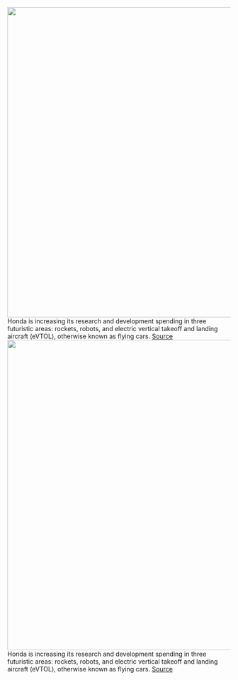<img src='https://cdn.vox-cdn.com/thumbor/FE5WdeWm8RDvh1ZkF65XwP7WHKM=/0x0:3000x1080/1200x800/filters:focal(1260x300:1740x780)/cdn.vox-cdn.com/uploads/chorus_image/image/69930006/Honda_eVTOL.5.jpg' width='700px' /><br/>
Honda is increasing its research and development spending in three futuristic areas: rockets, robots, and electric vertical takeoff and landing aircraft (eVTOL), otherwise known as flying cars.
<a href='https://www.theverge.com/2021/9/30/22700931/honda-rocket-robot-flying-car-research-development'> Source <a/><img src='https://cdn.vox-cdn.com/thumbor/FE5WdeWm8RDvh1ZkF65XwP7WHKM=/0x0:3000x1080/1200x800/filters:focal(1260x300:1740x780)/cdn.vox-cdn.com/uploads/chorus_image/image/69930006/Honda_eVTOL.5.jpg' width='700px' /><br/>
Honda is increasing its research and development spending in three futuristic areas: rockets, robots, and electric vertical takeoff and landing aircraft (eVTOL), otherwise known as flying cars.
<a href='https://www.theverge.com/2021/9/30/22700931/honda-rocket-robot-flying-car-research-development'> Source <a/>